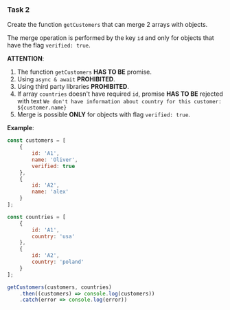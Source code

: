 ### Task 2

Create the function `getCustomers` that can merge 2 arrays with objects.

The merge operation is performed by the key `id` and only for objects that have the flag `verified: true`.

**ATTENTION**:

1. The function `getCustomers` **HAS TO BE** promise.
2. Using `async & await` **PROHIBITED**.
3. Using third party libraries **PROHIBITED**.
4. If array `countries` doesn't have required `id`, promise **HAS TO BE** rejected with text `We don't have information about country for this customer: ${customer.name}`
5. Merge is possible **ONLY** for objects with flag `verified: true`.

**Example**:

```javascript
const customers = [
    {
        id: 'A1',
        name: 'Oliver',
        verified: true
    },
    {
        id: 'A2',
        name: 'alex'
    }
];

const countries = [
    {
        id: 'A1',
        country: 'usa'
    },
    {
        id: 'A2',
        country: 'poland'
    }
];

getCustomers(customers, countries)
    .then((customers) => console.log(customers))
    .catch(error => console.log(error))
```

